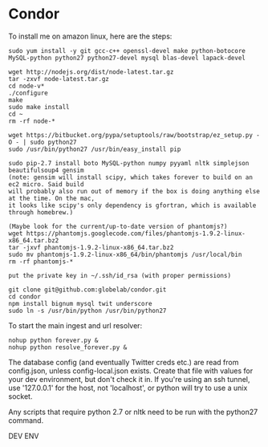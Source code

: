 # Condor

To install me on amazon linux, here are the steps:

    sudo yum install -y git gcc-c++ openssl-devel make python-botocore MySQL-python python27 python27-devel mysql blas-devel lapack-devel

    wget http://nodejs.org/dist/node-latest.tar.gz
    tar -zxvf node-latest.tar.gz
    cd node-v*
    ./configure
    make
    sudo make install
    cd ~
    rm -rf node-*

    wget https://bitbucket.org/pypa/setuptools/raw/bootstrap/ez_setup.py -O - | sudo python27
    sudo /usr/bin/python27 /usr/bin/easy_install pip

    sudo pip-2.7 install boto MySQL-python numpy pyyaml nltk simplejson beautifulsoup4 gensim
    (note: gensim will install scipy, which takes forever to build on an ec2 micro. Said build
    will probably also run out of memory if the box is doing anything else at the time. On the mac,
    it looks like scipy's only dependency is gfortran, which is available through homebrew.)

    (Maybe look for the current/up-to-date version of phantomjs?)
    wget https://phantomjs.googlecode.com/files/phantomjs-1.9.2-linux-x86_64.tar.bz2
    tar -jxvf phantomjs-1.9.2-linux-x86_64.tar.bz2
    sudo mv phantomjs-1.9.2-linux-x86_64/bin/phantomjs /usr/local/bin
    rm -rf phantomjs-*

    put the private key in ~/.ssh/id_rsa (with proper permissions)

    git clone git@github.com:globelab/condor.git
    cd condor
    npm install bignum mysql twit underscore
	sudo ln -s /usr/bin/python /usr/bin/python27


To start the main ingest and url resolver:

    nohup python forever.py &
    nohup python resolve_forever.py &

The database config (and eventually Twitter creds etc.) are read from config.json, unless config-local.json exists. Create that file with values for your dev environment, but don't check it in. If you're using an ssh tunnel, use '127.0.0.1' for the host, not 'localhost', or python will try to use a unix socket.

Any scripts that require python 2.7 or nltk need to be run with the python27 command.


DEV ENV
